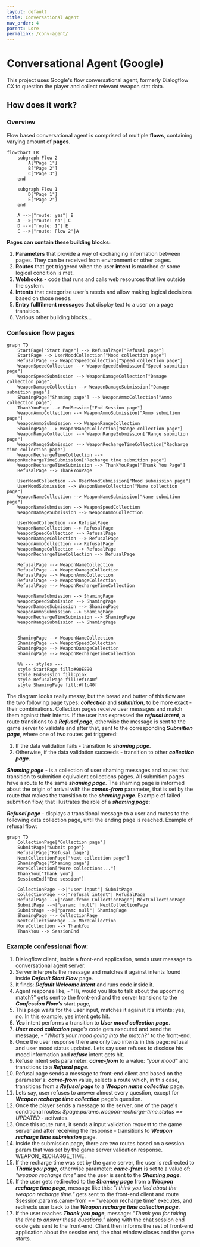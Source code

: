 ```yaml
---
layout: default
title: Conversational Agent
nav_order: 4
parent: Lore
permalink: /conv-agent/
---
```


# **Conversational Agent (Google)**

This project uses Google's flow conversational agent, formerly Dialogflow CX to question the player and collect relevant weapon stat data.

## How does it work?

### Overview

Flow based conversational agent is comprised of multiple **flows**, containing varying amount of **pages**. 

```mermaid
flowchart LR
    subgraph Flow 2
        A["Page 1"]
        B["Page 2"]
        C["Page 3"]
    end

    subgraph Flow 1
        D["Page 1"]
        E["Page 2"]
    end

    A -->|"route: yes"| B
    A -->|"route: no"| C
    D -->|"route: 1"| E
    E -->|"route: Flow 2"|A
```

**Pages can contain these building blocks:**
1. **Parameters** that provide a way of exchanging information between pages. They can be received from environment or other pages.
2. **Routes** that get triggered when the user **intent** is matched or some logical condition is met.
3. **Webhooks** - code that runs and calls web resources that live outside the system.
4. **Intents** that categorize user's needs and allow making logical decisions based on those needs.
5. **Entry fullfilment messages** that display text to a user on a page transition.
6. Various other building blocks...


### Confession flow pages

```mermaid
graph TD
    StartPage["Start Page"] --> RefusalPage["Refusal page"]
    StartPage --> UserMoodCollection["Mood collection page"]
    RefusalPage --> WeaponSpeedCollection["Speed collection page"]
    WeaponSpeedCollection --> WeaponSpeedSubmission["Speed submition page"]
    WeaponSpeedSubmission --> WeaponDamageCollection["Damage collection page"]
    WeaponDamageCollection --> WeaponDamageSubmission["Damage submition page"]
    ShamingPage["Shaming page"] --> WeaponAmmoCollection["Ammo collection page"]
    ThankYouPage --> EndSession["End Session page"]
    WeaponAmmoCollection --> WeaponAmmoSubmission["Ammo submition page"]
    WeaponAmmoSubmission --> WeaponRangeCollection
    ShamingPage --> WeaponRangeCollection["Range collection page"]
    WeaponRangeCollection --> WeaponRangeSubmission["Range submition page"]
    WeaponRangeSubmission --> WeaponRechargeTimeCollection["Recharge time collection page"]
    WeaponRechargeTimeCollection --> WeaponRechargeTimeSubmission["Recharge time submition page"]
    WeaponRechargeTimeSubmission --> ThankYouPage["Thank You Page"]
    RefusalPage --> ThankYouPage

    UserMoodCollection --> UserMoodSubmission["Mood submission page"]
    UserMoodSubmission --> WeaponNameCollection["Name collection page"]
    WeaponNameCollection --> WeaponNameSubmission["Name submition page"]
    WeaponNameSubmission --> WeaponSpeedCollection
    WeaponDamageSubmission --> WeaponAmmoCollection

    UserMoodCollection --> RefusalPage
    WeaponNameCollection --> RefusalPage
    WeaponSpeedCollection --> RefusalPage
    WeaponDamageCollection --> RefusalPage
    WeaponAmmoCollection --> RefusalPage
    WeaponRangeCollection --> RefusalPage
    WeaponRechargeTimeCollection --> RefusalPage

    RefusalPage --> WeaponNameCollection
    RefusalPage --> WeaponDamageCollection
    RefusalPage --> WeaponAmmoCollection
    RefusalPage --> WeaponRangeCollection
    RefusalPage --> WeaponRechargeTimeCollection

    WeaponNameSubmission --> ShamingPage
    WeaponSpeedSubmission --> ShamingPage
    WeaponDamageSubmission --> ShamingPage
    WeaponAmmoSubmission --> ShamingPage
    WeaponRechargeTimeSubmission --> ShamingPage
    WeaponRangeSubmission --> ShamingPage


    ShamingPage --> WeaponNameCollection
    ShamingPage --> WeaponSpeedCollection
    ShamingPage --> WeaponDamageCollection
    ShamingPage --> WeaponRechargeTimeCollection

    %% --- styles ---
    style StartPage fill:#90EE90
    style EndSession fill:pink
    style RefusalPage fill:#f1c40f
    style ShamingPage fill:#f1c40f
```

The diagram looks really messy, but the bread and butter of this flow are the two following page types: ***collection*** and ***submition***, to be more exact - their combinations.
Collection pages receive user messages and match them against their intents. If the user has expressed the ***refusal intent***, a route transitions to a ***Refusal page***, otherwise the message is sent to the game server to validate and after that, sent to the corresponding ***Submition page***, where one of two routes get triggered:
1. If the data validation fails - transition to ***shaming page***.
2. Otherwise, if the data validation succeeds - transition to other ***collection page***.

***Shaming page*** - is a collection of user shaming messages and routes that transition to submition equivalent collections pages. All submition pages have a route to the same ***shaming page***. 
The shaming page is imformed about the origin of arrival with the ***comes-from*** parameter, that is set by the route that makes the transition to the ***shaming page***. 
Example of failed submition flow, that illustrates the role of a ***shaming page***:

***Refusal page*** - displays a transitional message to a user and routes to the following data collection page, until the ending page is reached. Example of refusal flow:

```mermaid
graph TD
    CollectionPage["Collection page"]
    SubmitPage{"Submit page"}
    RefusalPage["Refusal page"]
    NextCollectionPage["Next collection page"]
    ShamingPage["Shaming page"]
    MoreCollection["More collections..."]
    ThankYou["Thank you"]
    SessionEnd["End session"]

    CollectionPage -->|"user input"| SubmitPage
    CollectionPage -->|"refusal intent"| RefusalPage
    RefusalPage -->|"came-from: CollectionPage"| NextCollectionPage
    SubmitPage -->|"param: !null"| NextCollectionPage
    SubmitPage -->|"param: null"| ShamingPage
    ShamingPage --> CollectionPage
    NextCollectionPage --> MoreCollection
    MoreCollection --> ThankYou
    ThankYou --> SessionEnd
```

### Example confessional flow:

1. Dialogflow client, inside a front-end application, sends user message to conversational agent server.
2. Server interprets the message and matches it against intents found inside ***Default Start Flow*** page.
3. It finds: ***Default Welcome Intent*** and runs code inside it.
4. Agent response like, - "Hi, would you like to talk about the upcoming match?" gets sent to the front-end and the server transions to the ***Confession Flow's*** start page,
5. This page waits for the user input, matches it against it's intents: yes, no. In this example, yes intent gets hit.
6. ***Yes*** intent performs a transition to ***User mood collection page***.
7. ***User mood collection*** page's code gets executed and send the message, - *"What’s your mood going into the match?"* to the front-end.
8. Once the user response there are only two intents in this page: refusal and user mood status updated. Lets say user refuses to disclose his mood information and ***refuse*** intent gets hit.
9. Refuse intent sets parameter: ***came-from*** to a value: *"your mood"* and transitions to a ***Refusal page***.
10. Refusal page sends a message to front-end client and based on the parameter's: ***came-from*** value, selects a route which, in this case, transitions from a ***Refusal page*** to a ***Weapon name collection*** page.
11. Lets say, user refuses to answer almost every question, except for ***Weapon recharge time collection*** page's question.
12. Once the player sends a message to the server, one of the page's conditional routes: *$page.params.weapon-recharge-time.status == UPDATED* - activates.
13. Once this route runs, it sends a input validation request to the game server and after receiving the response - transitions to ***Weapon recharge time submission*** page.
14. Inside the submission page, there are two routes based on a session param that was set by the game server validation response. WEAPON_RECHARGE_TIME.
15. If the recharge time was set by the game server, the user is redirected to ***Thank you page***, otherwise parameter: ***came-from*** is set to a value of: *"weapon recharge time"* and the user is sent to the ***Shaming page***.
16. If the user gets redirected to the ***Shaming page*** from a ***Weapon recharge time page***, message like this: *"I think you lied about the weapon recharge time."* gets sent to the front-end client and route $session.params.came-from == "weapon recharge time" executes, and redirects user back to the ***Weapon recharge time collection page***.
17. If the user reaches ***Thank you page***, message: *"Thank you for taking the time to answer these questions."* along with the chat session end code gets sent to the front-end. Client then informs the rest of front-end application about the session end, the chat window closes and the game starts.
